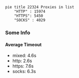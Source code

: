 
```mermaid
pie title 22324 Proxies in list
    "HTTP" : 15974
    "HTTPS": 5450
    "SOCKS" : 4029
```

### Some Info
#### Average Timeout

- mixed: 4.6s
- http: 2.6s
- https: 7.6s
- socks: 6.3s